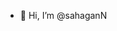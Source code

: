 - 👋 Hi, I’m @sahaganN

<!---
sahaganN/sahaganN is a ✨ special ✨ repository because its `README.md` (this file) appears on your GitHub profile.
You can click the Preview link to take a look at your changes.
--->
